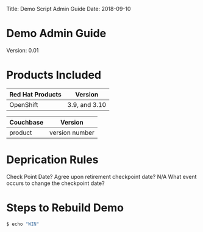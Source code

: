 Title: Demo Script Admin Guide
Date: 2018-09-10

# Demo Admin Guide
Version: 0.01

# Products Included
Red Hat Products | Version
---------------- | -------
OpenShift | 3.9, and 3.10

Couchbase | Version
--------- | -------
product | version number


# Deprication Rules
Check Point Date?
Agree upon retirement checkpoint date? N/A
What event occurs to change the checkpoint date?

# Steps to Rebuild Demo

```bash
$ echo "WIN"
```
